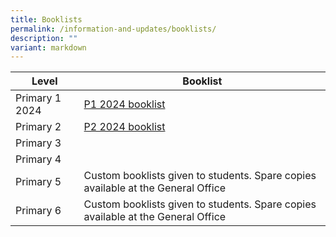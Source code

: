 ```yaml
---
title: Booklists
permalink: /information-and-updates/booklists/
description: ""
variant: markdown
---
```

| Level | Booklist |
| -------- | -------- |
| Primary 1 2024     |  [P1 2024 booklist](/files/Booklist/p1_2024.pdf)   |
| Primary 2  | [P2 2024 booklist](/files/Booklist/JWPS_2024_P2.pdf)  |
|Primary 3  |    |
| Primary 4  |  |
| Primary 5  | Custom booklists given to students. Spare copies available at the General Office |
| Primary 6  | Custom booklists given to students. Spare copies available at the General Office |